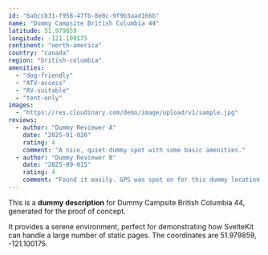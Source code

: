 ```yaml
---
id: "6abccb31-f958-47fb-8e0c-9f9b3aad166b"
name: "Dummy Campsite British Columbia 44"
latitude: 51.979859
longitude: -121.100175
continent: "north-america"
country: "canada"
region: "british-columbia"
amenities:
  - "dog-friendly"
  - "ATV-access"
  - "RV-suitable"
  - "tent-only"
images:
  - "https://res.cloudinary.com/demo/image/upload/v1/sample.jpg"
reviews:
  - author: "Dummy Reviewer A"
    date: "2025-01-020"
    rating: 4
    comment: "A nice, quiet dummy spot with some basic amenities."
  - author: "Dummy Reviewer B"
    date: "2025-09-015"
    rating: 4
    comment: "Found it easily. GPS was spot on for this dummy location."
---
```


This is a **dummy description** for Dummy Campsite British Columbia 44, generated for the proof of concept.

It provides a serene environment, perfect for demonstrating how SvelteKit can handle a large number of static pages. The coordinates are 51.979859, -121.100175.
